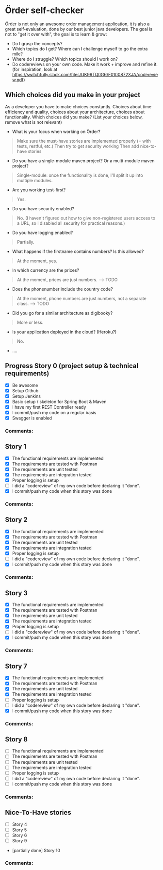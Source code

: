 # Örder self-checker
Örder is not only an awesome order management application, it is also a great self-evaluation, done by our best junior java developers.
The goal is not to "get it over with", the goal is to learn & grow:
 - Do I grasp the concepts?
 - Which topics do I get? Where can I challenge myself to go the extra mile?
 - Where do I struggle? Which topics should I work on?
 - Do codereviews on your own code. Make it work + improve and refine it. (for inspiration, look at https://switchfully.slack.com/files/UK99TQ0G6/F0100872XJA/codereview.pdf)
## Which choices did you make in your project
As a developer you have to make choices constantly.
Choices about time efficiency and quality, choices about your architecture, choices about functionality.
Which choices did you make? (List your choices below, remove what is not relevant)
 - What is your focus when working on Örder?
 > Make sure the must-have stories are implemented properly (= with tests, restful, etc.)
>Then try to get security working
>Then add nice-to-have stories
 - Do you have a single-module maven project? Or a multi-module maven project?
 > Single-module: once the functionality is done, I'll split it up into multiple modules.
 - Are you working test-first?
 > Yes.
 - Do you have security enabled?
 > No.
>(I haven't figured out how to give non-registered users access to a URL, so I disabled all security for practical reasons.)
 - Do you have logging enabled?
 > Partially.
 - What happens if the firstname contains numbers? Is this allowed?
 > At the moment, yes.
 - In which currency are the prices?
 > At the moment, prices are just numbers. --> TODO
 - Does the phonenumber include the country code?
 > At the moment, phone numbers are just numbers, not a separate class. --> TODO
 - Did you go for a similar architecture as digibooky?
 > More or less.
 - Is your application deployed in the cloud? (Heroku?)
 > No.
 - ....
## Progress Story 0 (project setup & technical requirements)
 - [x] Be awesome
 - [x] Setup Github
 - [x] Setup Jenkins
 - [x] Basic setup / skeleton for Spring Boot & Maven
 - [x] I have my first REST Controller ready
 - [x] I commit/push my code on a regular basis
 - [x] Swagger is enabled
### Comments:
## Story 1
 - [x] The functional requirements are implemented
 - [x] The requirements are tested with Postman
 - [x] The requirements are unit tested
 - [x] The requirements are integration tested
 - [x] Proper logging is setup
 - [ ] I did a "codereview" of my own code before declaring it "done".
 - [x] I commit/push my code when this story was done
### Comments:
## Story 2
 - [x] The functional requirements are implemented
 - [x] The requirements are tested with Postman
 - [x] The requirements are unit tested
 - [x] The requirements are integration tested
 - [x] Proper logging is setup
 - [ ] I did a "codereview" of my own code before declaring it "done".
 - [x] I commit/push my code when this story was done
### Comments:
## Story 3
 - [x] The functional requirements are implemented
 - [x] The requirements are tested with Postman
 - [x] The requirements are unit tested
 - [x] The requirements are integration tested
 - [x] Proper logging is setup
 - [ ] I did a "codereview" of my own code before declaring it "done".
 - [x] I commit/push my code when this story was done
### Comments: 
## Story 7
 - [x] The functional requirements are implemented
 - [x] The requirements are tested with Postman
 - [x] The requirements are unit tested
 - [x] The requirements are integration tested
 - [ ] Proper logging is setup
 - [ ] I did a "codereview" of my own code before declaring it "done".
 - [x] I commit/push my code when this story was done
### Comments: 
## Story 8
 - [ ] The functional requirements are implemented
 - [ ] The requirements are tested with Postman
 - [ ] The requirements are unit tested
 - [ ] The requirements are integration tested
 - [ ] Proper logging is setup
 - [ ] I did a "codereview" of my own code before declaring it "done".
 - [ ] I commit/push my code when this story was done
### Comments: 
## Nice-To-Have stories
 - [ ] Story 4
 - [ ] Story 5
 - [ ] Story 6
 - [ ] Story 9
 - [partially done] Story 10
### Comments:
